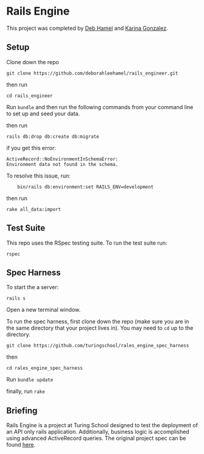 # Rails Engine
This project was completed by [Deb Hamel](https://github.com/deborahleehamel) and [Karina Gonzalez](https://github.com/ckaminer).

## Setup
Clone down the repo
```
git clone https://github.com/deborahleehamel/rails_engineer.git
```
then run
```
cd rails_engineer
```
Run `bundle` and then run the following commands from your command line to set up and seed your data.

then run
```
rails db:drop db:create db:migrate
```
if you get this error:
```
ActiveRecord::NoEnvironmentInSchemaError:
Environment data not found in the schema.
```
To resolve this issue, run:
```
    bin/rails db:environment:set RAILS_ENV=development
```
then run
```
rake all_data:import
```

## Test Suite
This repo uses the RSpec testing suite.  To run the test suite run:
```
rspec
```

## Spec Harness
To start the a server:
```
rails s
```
Open a new terminal window.

To run the spec harness, first clone down the repo (make sure you are in the same directory that your project lives in). You may need to  `cd`  up to the directory.

```
git clone https://github.com/turingschool/rales_engine_spec_harness
```
then

```
cd rales_engine_spec_harness
```
Run `bundle update`

finally, run `rake`

## Briefing
Rails Engine is a project at Turing School designed to test the deployment of an API only rails application.  Additionally, business logic is accomplished using advanced ActiveRecord queries. The original project spec can be found [here](https://github.com/turingschool/lesson_plans/blob/master/ruby_03-professional_rails_applications/rails_engine.md#technical-expectations).
